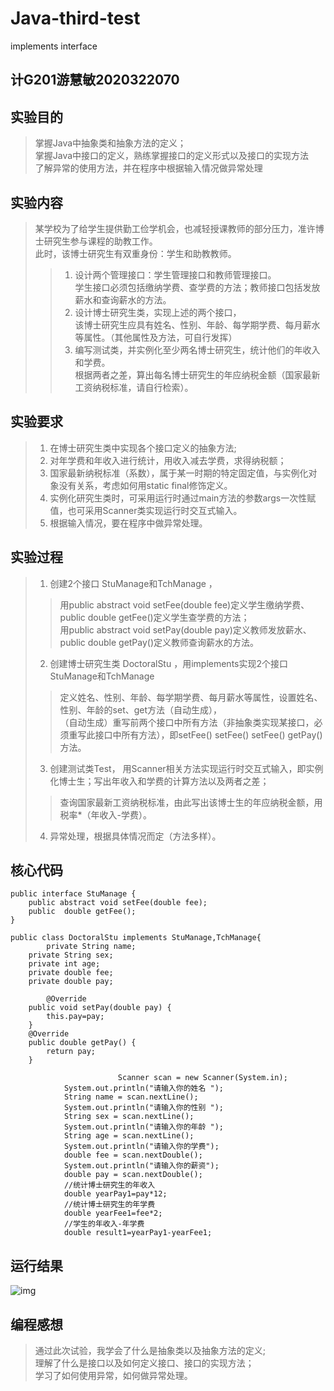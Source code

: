 # Java-third-test
implements interface
## 计G201游慧敏2020322070 
## 实验目的
> 掌握Java中抽象类和抽象方法的定义； <br>
> 掌握Java中接口的定义，熟练掌握接口的定义形式以及接口的实现方法<br>
> 了解异常的使用方法，并在程序中根据输入情况做异常处理<br>
## 实验内容
>某学校为了给学生提供勤工俭学机会，也减轻授课教师的部分压力，准许博士研究生参与课程的助教工作。<br>
>  此时，该博士研究生有双重身份：学生和助教教师。<br>
>> 1. 设计两个管理接口：学生管理接口和教师管理接口。<br>
>  学生接口必须包括缴纳学费、查学费的方法；教师接口包括发放薪水和查询薪水的方法。<br>
>> 2. 设计博士研究生类，实现上述的两个接口，<br>
>  该博士研究生应具有姓名、性别、年龄、每学期学费、每月薪水等属性。（其他属性及方法，可自行发挥）<br>
>> 3. 编写测试类，并实例化至少两名博士研究生，统计他们的年收入和学费。<br>
>  根据两者之差，算出每名博士研究生的年应纳税金额（国家最新工资纳税标准，请自行检索）。<br>
## 实验要求
>1. 在博士研究生类中实现各个接口定义的抽象方法;
>2. 对年学费和年收入进行统计，用收入减去学费，求得纳税额；
>3. 国家最新纳税标准（系数），属于某一时期的特定固定值，与实例化对象没有关系，考虑如何用static  final修饰定义。
>4. 实例化研究生类时，可采用运行时通过main方法的参数args一次性赋值，也可采用Scanner类实现运行时交互式输入。
>5. 根据输入情况，要在程序中做异常处理。
## 实验过程
>1. 创建2个接口 StuManage和TchManage ，
>>  用public abstract void setFee(double fee)定义学生缴纳学费、public  double getFee()定义学生查学费的方法；<br>
>>  用public abstract void setPay(double pay)定义教师发放薪水、public double getPay()定义教师查询薪水的方法。<br>
>2. 创建博士研究生类 DoctoralStu ，用implements实现2个接口 StuManage和TchManage 
>>  定义姓名、性别、年龄、每学期学费、每月薪水等属性，设置姓名、性别、年龄的set、get方法（自动生成），<br>
>> （自动生成）重写前两个接口中所有方法（非抽象类实现某接口，必须重写此接口中所有方法），即setFee() setFee() setFee() getPay()方法。<br>
>3. 创建测试类Test，
>   用Scanner相关方法实现运行时交互式输入，即实例化博士生；写出年收入和学费的计算方法以及两者之差；<br>
>>  查询国家最新工资纳税标准，由此写出该博士生的年应纳税金额，用税率*（年收入-学费）。<br>
>4. 异常处理，根据具体情况而定（方法多样）。
## 核心代码
```
public interface StuManage {
	public abstract void setFee(double fee);	 
	public  double getFee();	 
}
```
```
public class DoctoralStu implements StuManage,TchManage{
        private String name;
	private String sex;
	private int age;
	private double fee;
	private double pay;
```
```
        @Override
	public void setPay(double pay) {
		this.pay=pay;		
	}
	@Override
	public double getPay() {		
		return pay;
	}
```
```
                        Scanner scan = new Scanner(System.in);
			System.out.println("请输入你的姓名 ");
			String name = scan.nextLine();
			System.out.println("请输入你的性别 ");
			String sex = scan.nextLine();
			System.out.println("请输入你的年龄 ");
			String age = scan.nextLine();
			System.out.println("请输入你的学费");
			double fee = scan.nextDouble();
			System.out.println("请输入你的薪资");
			double pay = scan.nextDouble();
			//统计博士研究生的年收入
			double yearPay1=pay*12;		
			//统计博士研究生的年学费
			double yearFee1=fee*2;
			//学生的年收入-年学费
			double result1=yearPay1-yearFee1;
```
## 运行结果
![img](https://p.qlogo.cn/qqmail_head/5cXMEH7OTmzhqvibzsJgjic2XWRfoh1ofqHPSUaE6xbDicxsFQJdic7qdKZuFn99tGtI/0)
## 编程感想
> 通过此次试验，我学会了什么是抽象类以及抽象方法的定义;<br>
>             理解了什么是接口以及如何定义接口、接口的实现方法；<br>
>             学习了如何使用异常，如何做异常处理。

